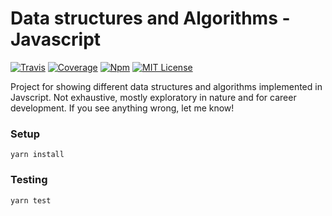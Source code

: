 # Data structures and Algorithms - Javascript

[![Travis](https://img.shields.io/travis/darrenjennings/js-data-structures-algorithms.svg?style=flat-square)](https://travis-ci.org/darrenjennings/js-data-structures-algorithms)
[![Coverage](https://img.shields.io/codecov/c/github/darrenjennings/js-data-structures-algorithms.svg?style=flat-square)](https://travis-ci.org/darrenjennings/js-data-structures-algorithms)
[![Npm](https://img.shields.io/npm/v/js-data-structures-algorithms.svg?style=flat-square)](https://www.npmjs.com/package/js-data-structures-algorithms)
[![MIT License](https://img.shields.io/npm/l/js-data-structures-algorithms.svg?style=flat-square)](https://www.npmjs.com/package/js-data-structures-algorithms)

Project for showing different data structures and algorithms implemented in Javscript. Not exhaustive, mostly exploratory in nature and for career development. If you see anything wrong, let me know!


### Setup
```
yarn install
```

### Testing
```
yarn test
```
